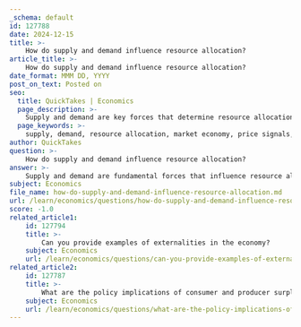 ```yaml
---
_schema: default
id: 127788
date: 2024-12-15
title: >-
    How do supply and demand influence resource allocation?
article_title: >-
    How do supply and demand influence resource allocation?
date_format: MMM DD, YYYY
post_on_text: Posted on
seo:
  title: QuickTakes | Economics
  page_description: >-
    Supply and demand are key forces that determine resource allocation in a market economy, influencing prices and guiding the distribution of goods and services efficiently.
  page_keywords: >-
    supply, demand, resource allocation, market economy, price signals, equilibrium, economic efficiency, market imbalances, consumer preferences, producer capabilities
author: QuickTakes
question: >-
    How do supply and demand influence resource allocation?
answer: >-
    Supply and demand are fundamental forces that influence resource allocation in a market economy. The interaction between these two forces determines the prices of goods and services, which in turn signal to producers and consumers how to allocate resources efficiently.\n\n1. **Price Signals**: Prices act as signals that convey information about scarcity and value. When demand for a product increases, prices tend to rise. This price increase signals producers to allocate more resources towards the production of that good to meet the heightened demand. Conversely, when demand decreases, prices fall, indicating that resources should be reallocated to other areas where they may be more valued.\n\n2. **Market Equilibrium**: The equilibrium price and quantity in a market are established where the quantity supplied equals the quantity demanded. Changes in supply and demand can shift these curves, leading to new equilibrium points. For instance, if consumer demand increases while supply remains constant, the equilibrium price will rise, prompting producers to increase their output.\n\n3. **Resource Allocation Mechanism**: In a free-market economy, resources are allocated through the price mechanism without the need for central planning. This self-regulating nature allows for real-time adjustments across millions of goods and services. For example, if the price of oil rises due to increased demand, it incentivizes previously unprofitable producers to enter the market, thereby increasing supply.\n\n4. **Economic Efficiency**: The dynamics of supply and demand contribute to economic efficiency, which refers to the optimal use of resources to maximize overall output or welfare. When resources are allocated based on consumer preferences and producer capabilities, the market can achieve a more efficient distribution of goods and services.\n\n5. **Market Imbalances**: Imbalances in supply and demand can lead to market inefficiencies. For example, in a "seller's market," where demand exceeds supply, prices rise, which can lead to inflated costs for consumers. Understanding these dynamics helps businesses and policymakers make informed decisions to maintain market stability.\n\nIn summary, supply and demand are crucial in determining how resources are allocated in a market economy. They influence prices, which serve as signals for producers and consumers, ultimately guiding the efficient distribution of resources.
subject: Economics
file_name: how-do-supply-and-demand-influence-resource-allocation.md
url: /learn/economics/questions/how-do-supply-and-demand-influence-resource-allocation
score: -1.0
related_article1:
    id: 127794
    title: >-
        Can you provide examples of externalities in the economy?
    subject: Economics
    url: /learn/economics/questions/can-you-provide-examples-of-externalities-in-the-economy
related_article2:
    id: 127787
    title: >-
        What are the policy implications of consumer and producer surplus?
    subject: Economics
    url: /learn/economics/questions/what-are-the-policy-implications-of-consumer-and-producer-surplus
---
```


&nbsp;